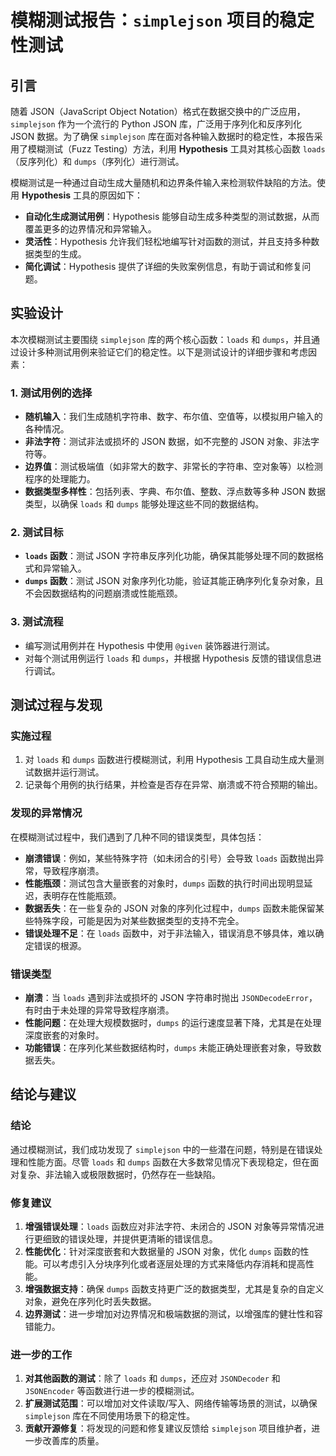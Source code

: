 # 模糊测试报告：`simplejson` 项目的稳定性测试

## 引言

随着 JSON（JavaScript Object Notation）格式在数据交换中的广泛应用，`simplejson` 作为一个流行的 Python JSON 库，广泛用于序列化和反序列化 JSON 数据。为了确保 `simplejson` 库在面对各种输入数据时的稳定性，本报告采用了模糊测试（Fuzz Testing）方法，利用 **Hypothesis** 工具对其核心函数 `loads`（反序列化）和 `dumps`（序列化）进行测试。

模糊测试是一种通过自动生成大量随机和边界条件输入来检测软件缺陷的方法。使用 **Hypothesis** 工具的原因如下：
- **自动化生成测试用例**：Hypothesis 能够自动生成多种类型的测试数据，从而覆盖更多的边界情况和异常输入。
- **灵活性**：Hypothesis 允许我们轻松地编写针对函数的测试，并且支持多种数据类型的生成。
- **简化调试**：Hypothesis 提供了详细的失败案例信息，有助于调试和修复问题。

## 实验设计

本次模糊测试主要围绕 `simplejson` 库的两个核心函数：`loads` 和 `dumps`，并且通过设计多种测试用例来验证它们的稳定性。以下是测试设计的详细步骤和考虑因素：

### 1. 测试用例的选择
- **随机输入**：我们生成随机字符串、数字、布尔值、空值等，以模拟用户输入的各种情况。
- **非法字符**：测试非法或损坏的 JSON 数据，如不完整的 JSON 对象、非法字符等。
- **边界值**：测试极端值（如非常大的数字、非常长的字符串、空对象等）以检测程序的处理能力。
- **数据类型多样性**：包括列表、字典、布尔值、整数、浮点数等多种 JSON 数据类型，以确保 `loads` 和 `dumps` 能够处理这些不同的数据结构。

### 2. 测试目标
- **`loads` 函数**：测试 JSON 字符串反序列化功能，确保其能够处理不同的数据格式和异常输入。
- **`dumps` 函数**：测试 JSON 对象序列化功能，验证其能正确序列化复杂对象，且不会因数据结构的问题崩溃或性能瓶颈。

### 3. 测试流程
- 编写测试用例并在 Hypothesis 中使用 `@given` 装饰器进行测试。
- 对每个测试用例运行 `loads` 和 `dumps`，并根据 Hypothesis 反馈的错误信息进行调试。

## 测试过程与发现

### 实施过程
1. 对 `loads` 和 `dumps` 函数进行模糊测试，利用 Hypothesis 工具自动生成大量测试数据并运行测试。
2. 记录每个用例的执行结果，并检查是否存在异常、崩溃或不符合预期的输出。

### 发现的异常情况
在模糊测试过程中，我们遇到了几种不同的错误类型，具体包括：
- **崩溃错误**：例如，某些特殊字符（如未闭合的引号）会导致 `loads` 函数抛出异常，导致程序崩溃。
- **性能瓶颈**：测试包含大量嵌套的对象时，`dumps` 函数的执行时间出现明显延迟，表明存在性能瓶颈。
- **数据丢失**：在一些复杂的 JSON 对象的序列化过程中，`dumps` 函数未能保留某些特殊字段，可能是因为对某些数据类型的支持不完全。
- **错误处理不足**：在 `loads` 函数中，对于非法输入，错误消息不够具体，难以确定错误的根源。

### 错误类型
- **崩溃**：当 `loads` 遇到非法或损坏的 JSON 字符串时抛出 `JSONDecodeError`，有时由于未处理的异常导致程序崩溃。
- **性能问题**：在处理大规模数据时，`dumps` 的运行速度显著下降，尤其是在处理深度嵌套的对象时。
- **功能错误**：在序列化某些数据结构时，`dumps` 未能正确处理嵌套对象，导致数据丢失。

## 结论与建议

### 结论
通过模糊测试，我们成功发现了 `simplejson` 中的一些潜在问题，特别是在错误处理和性能方面。尽管 `loads` 和 `dumps` 函数在大多数常见情况下表现稳定，但在面对复杂、非法输入或极限数据时，仍然存在一些缺陷。

### 修复建议
1. **增强错误处理**：`loads` 函数应对非法字符、未闭合的 JSON 对象等异常情况进行更细致的错误处理，并提供更清晰的错误信息。
2. **性能优化**：针对深度嵌套和大数据量的 JSON 对象，优化 `dumps` 函数的性能。可以考虑引入分块序列化或者逐层处理的方式来降低内存消耗和提高性能。
3. **增强数据支持**：确保 `dumps` 函数支持更广泛的数据类型，尤其是复杂的自定义对象，避免在序列化时丢失数据。
4. **边界测试**：进一步增加对边界情况和极端数据的测试，以增强库的健壮性和容错能力。

### 进一步的工作
1. **对其他函数的测试**：除了 `loads` 和 `dumps`，还应对 `JSONDecoder` 和 `JSONEncoder` 等函数进行进一步的模糊测试。
2. **扩展测试范围**：可以增加对文件读取/写入、网络传输等场景的测试，以确保 `simplejson` 库在不同使用场景下的稳定性。
3. **贡献开源修复**：将发现的问题和修复建议反馈给 `simplejson` 项目维护者，进一步改善库的质量。

